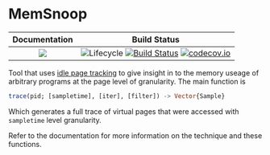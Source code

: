 # MemSnoop

| **Documentation**                                                               | **Build Status**                                                                                |
|:-------------------------------------------------------------------------------:|:-----------------------------------------------------------------------------------------------:|
| [![](https://img.shields.io/badge/docs-latest-blue.svg)](https://hildebrandmw.github.io/MemSnoop.jl/latest) | ![Lifecycle](https://img.shields.io/badge/lifecycle-experimental-orange.svg) [![Build Status](https://travis-ci.org/hildebrandmw/MemSnoop.jl.svg?branch=master)](https://travis-ci.org/hildebrandmw/MemSnoop.jl) [![codecov.io](http://codecov.io/github/hildebrandmw/MemSnoop.jl/coverage.svg?branch=master)](http://codecov.io/github/hildebrandmw/MemSnoop.jl?branch=master) |

Tool that uses [idle page tracking](https://www.kernel.org/doc/html/latest/admin-guide/mm/idle_page_tracking.html)
to give insight in to the memory useage of arbitrary programs at the page level of 
granularity. The main function is

```julia
trace(pid; [sampletime], [iter], [filter]) -> Vector{Sample}
```

Which generates a full trace of virtual pages that were accessed with `sampletime` level
granularity.

Refer to the documentation for more information on the technique and these functions.

